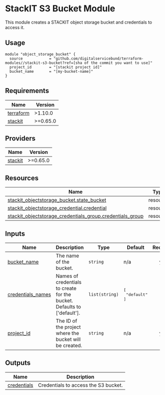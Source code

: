 # StackIT S3 Bucket Module

This module creates a STACKIT object storage bucket and credentials to access it.

## Usage

```hcl
module "object_storage_bucket" {
  source            = "github.com/digitalservicebund/terraform-modules//stackit-s3-bucket?ref=[sha of the commit you want to use]"
  project_id        = "[stackit project id]"
  bucket_name       = "[my-bucket-name]"
}
```

<!-- BEGIN_TF_DOCS -->

## Requirements

| Name                                                                     | Version  |
| ------------------------------------------------------------------------ | -------- |
| <a name="requirement_terraform"></a> [terraform](#requirement_terraform) | >1.10.0  |
| <a name="requirement_stackit"></a> [stackit](#requirement_stackit)       | >=0.65.0 |

## Providers

| Name                                                         | Version  |
| ------------------------------------------------------------ | -------- |
| <a name="provider_stackit"></a> [stackit](#provider_stackit) | >=0.65.0 |

## Resources

| Name                                                                                                                                                                            | Type     |
| ------------------------------------------------------------------------------------------------------------------------------------------------------------------------------- | -------- |
| [stackit_objectstorage_bucket.state_bucket](https://registry.terraform.io/providers/stackitcloud/stackit/latest/docs/resources/objectstorage_bucket)                            | resource |
| [stackit_objectstorage_credential.credential](https://registry.terraform.io/providers/stackitcloud/stackit/latest/docs/resources/objectstorage_credential)                      | resource |
| [stackit_objectstorage_credentials_group.credentials_group](https://registry.terraform.io/providers/stackitcloud/stackit/latest/docs/resources/objectstorage_credentials_group) | resource |

## Inputs

| Name                                                                                 | Description                                                             | Type           | Default                           | Required |
| ------------------------------------------------------------------------------------ | ----------------------------------------------------------------------- | -------------- | --------------------------------- | :------: |
| <a name="input_bucket_name"></a> [bucket_name](#input_bucket_name)                   | The name of the bucket.                                                 | `string`       | n/a                               |   yes    |
| <a name="input_credentials_names"></a> [credentials_names](#input_credentials_names) | Names of credentials to create for the bucket. Defaults to ['default']. | `list(string)` | <pre>[<br/> "default"<br/>]</pre> |    no    |
| <a name="input_project_id"></a> [project_id](#input_project_id)                      | The ID of the project where the bucket will be created.                 | `string`       | n/a                               |   yes    |

## Outputs

| Name                                                                 | Description                          |
| -------------------------------------------------------------------- | ------------------------------------ |
| <a name="output_credentials"></a> [credentials](#output_credentials) | Credentials to access the S3 bucket. |

<!-- END_TF_DOCS -->
